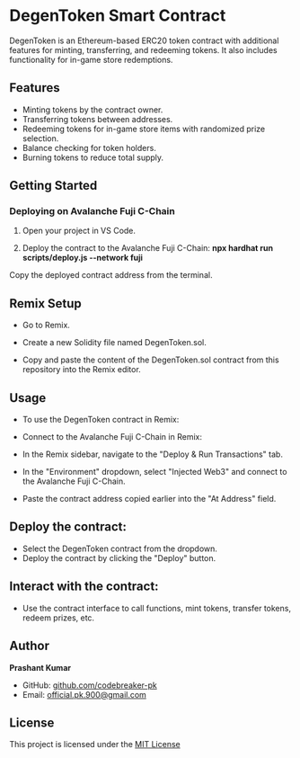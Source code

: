 # DegenToken Smart Contract

DegenToken is an Ethereum-based ERC20 token contract with additional features for minting, transferring, and redeeming tokens. It also includes functionality for in-game store redemptions.

## Features

- Minting tokens by the contract owner.
- Transferring tokens between addresses.
- Redeeming tokens for in-game store items with randomized prize selection.
- Balance checking for token holders.
- Burning tokens to reduce total supply.

## Getting Started

### Deploying on Avalanche Fuji C-Chain

1. Open your project in VS Code.

2. Deploy the contract to the Avalanche Fuji C-Chain:
**npx hardhat run scripts/deploy.js --network fuji**

Copy the deployed contract address from the terminal.

## Remix Setup
- Go to Remix.
- Create a new Solidity file named DegenToken.sol.

- Copy and paste the content of the DegenToken.sol contract from this repository into the Remix editor.

## Usage
- To use the DegenToken contract in Remix:

- Connect to the Avalanche Fuji C-Chain in Remix:

- In the Remix sidebar, navigate to the "Deploy & Run Transactions" tab.
- In the "Environment" dropdown, select "Injected Web3" and connect to the Avalanche Fuji C-Chain.
- Paste the contract address copied earlier into the "At Address" field.
## Deploy the contract:

- Select the DegenToken contract from the dropdown.
- Deploy the contract by clicking the "Deploy" button.
## Interact with the contract:

- Use the contract interface to call functions, mint tokens, transfer tokens, redeem prizes, etc.

## Author

**Prashant Kumar**

- GitHub: [github.com/codebreaker-pk](https://github.com/codebreaker-pk)
- Email: official.pk.900@gmail.com
## License
This project is licensed under the [MIT License](LICENSE)


